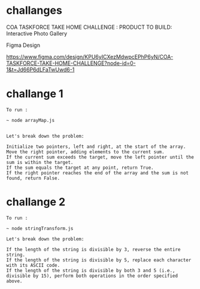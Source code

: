 # challanges

COA TASKFORCE TAKE HOME CHALLENGE : PRODUCT TO BUILD: Interactive Photo Gallery

Figma Design 

https://www.figma.com/design/KPU6yICXezMdwpcEPhP6yN/COA-TASKFORCE-TAKE-HOME-CHALLENGE?node-id=0-1&t=Jd66P6dLFaTwUwd6-1

# challange 1

    To run :

    ~ node arrayMap.js


    Let's break down the problem:

    Initialize two pointers, left and right, at the start of the array.
    Move the right pointer, adding elements to the current sum.
    If the current sum exceeds the target, move the left pointer until the sum is within the target.
    If the sum equals the target at any point, return True.
    If the right pointer reaches the end of the array and the sum is not found, return False.

# challange 2

    To run :

    ~ node stringTransform.js

    Let's break down the problem:

    If the length of the string is divisible by 3, reverse the entire string.
    If the length of the string is divisible by 5, replace each character with its ASCII code.
    If the length of the string is divisible by both 3 and 5 (i.e., divisible by 15), perform both operations in the order specified above.
